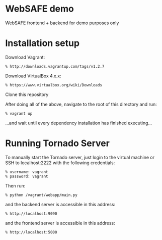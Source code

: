WebSAFE demo
=======
WebSAFE frontend + backend for demo purposes only

Installation setup
==================
Download Vagrant:

    % http://downloads.vagrantup.com/tags/v1.2.7
    
Download VirtualBox 4.x.x:

    % https://www.virtualbox.org/wiki/Downloads
    
Clone this repository

After doing all of the above, navigate to the root of this directory and run:

    % vagrant up

...and wait until every dependency installation has finished executing...

Running Tornado Server
======================
    
To manually start the Tornado server, just login to the virtual machine or SSH to localhost:2222 
with the following credentials:

    % username: vagrant
    % password: vagrant

Then run:

    % python /vagrant/webapp/main.py

and the backend server is accessible in this address:
    
    % http://localhost:9090

and the frontend server is accessible in this address:
    
    % http://localhost:5000